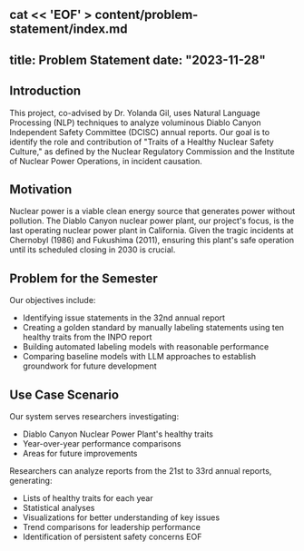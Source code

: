 cat << 'EOF' > content/problem-statement/index.md
---
title: Problem Statement
date: "2023-11-28"
---

## Introduction
This project, co-advised by Dr. Yolanda Gil, uses Natural Language Processing (NLP) techniques to analyze voluminous Diablo Canyon Independent Safety Committee (DCISC) annual reports. Our goal is to identify the role and contribution of "Traits of a Healthy Nuclear Safety Culture," as defined by the Nuclear Regulatory Commission and the Institute of Nuclear Power Operations, in incident causation.

## Motivation
Nuclear power is a viable clean energy source that generates power without pollution. The Diablo Canyon nuclear power plant, our project's focus, is the last operating nuclear power plant in California. Given the tragic incidents at Chernobyl (1986) and Fukushima (2011), ensuring this plant's safe operation until its scheduled closing in 2030 is crucial.

## Problem for the Semester
Our objectives include:
- Identifying issue statements in the 32nd annual report
- Creating a golden standard by manually labeling statements using ten healthy traits from the INPO report
- Building automated labeling models with reasonable performance
- Comparing baseline models with LLM approaches to establish groundwork for future development

## Use Case Scenario
Our system serves researchers investigating:
- Diablo Canyon Nuclear Power Plant's healthy traits
- Year-over-year performance comparisons
- Areas for future improvements

Researchers can analyze reports from the 21st to 33rd annual reports, generating:
- Lists of healthy traits for each year
- Statistical analyses
- Visualizations for better understanding of key issues
- Trend comparisons for leadership performance
- Identification of persistent safety concerns
EOF